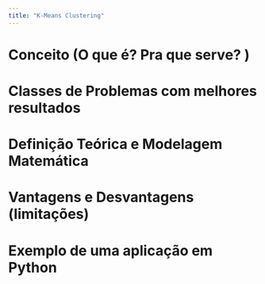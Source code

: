 ```yaml
---
title: "K-Means Clustering"
---
```

# Conceito (O que é? Pra que serve? )
# Classes de Problemas com melhores resultados
# Definição Teórica e Modelagem Matemática
# Vantagens e Desvantagens (limitações)
# Exemplo de uma aplicação em Python